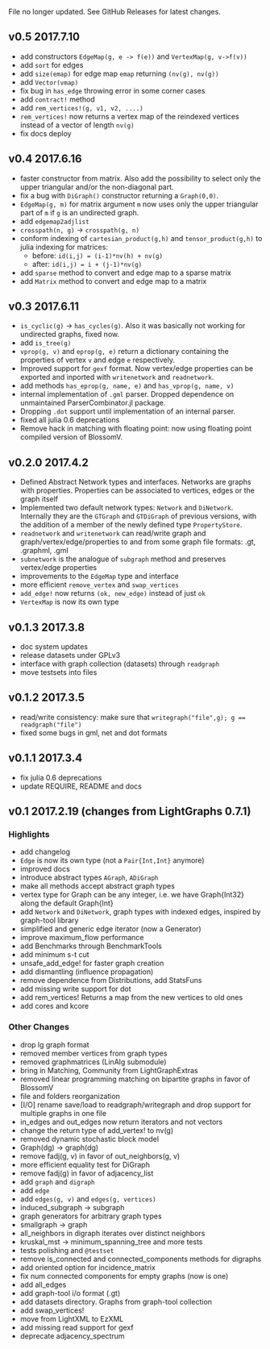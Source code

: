 File no longer updated. See GitHub Releases for latest changes. 

## v0.5  2017.7.10
- add constructors `EdgeMap(g, e -> f(e))` and `VertexMap(g, v->f(v))`
- add `sort` for edges
- add `size(emap)` for edge map `emap` returning `(nv(g), nv(g))`
- add `Vector(vmap)`  
- fix bug in `has_edge` throwing error in some corner cases
- add `contract!` method
- add `rem_vertices!(g, v1, v2, ....)`
- `rem_vertices!` now returns a vertex map of the reindexed vertices instead of a vector of length `nv(g)`
- fix docs deploy

## v0.4  2017.6.16
- faster constructor from matrix. Also add the possibility to select only the upper triangular and/or the non-diagonal part.
- fix a bug with `DiGraph()` constructor returning a `Graph(0,0)`.
- `EdgeMap(g, m)` for matrix argument `m` now uses only the upper triangular part
of `m` if `g` is an undirected graph.
- add `edgemap2adjlist`
- `crosspath(n, g)` -> `crosspath(g, n)`
- conform indexing of `cartesian_product(g,h)` and `tensor_product(g,h)` to julia indexing for matrices:
  - before: `id(i,j) = (i-1)*nv(h) + nv(g)`
  - after: `id(i,j) = i + (j-1)*nv(g)`
- add `sparse` method to convert and edge map to a sparse matrix
- add `Matrix` method to convert and edge map to a matrix

## v0.3  2017.6.11
- `is_cyclic(g)` -> `has_cycles(g)`. Also it was basically not working for undirected graphs, fixed now.
- add `is_tree(g)`
- `vprop(g, v)` and `eprop(g, e)` return a dictionary containing the properties
of vertex `v` and edge `e` respectively.
- Improved support for `gexf` format. Now vertex/edge properties can be
exported and inported with `writenetwork` and `readnetwork`.
- add methods `has_eprop(g, name, e)` and `has_vprop(g, name, v)`
- internal implementation of `.gml`  parser. Dropped dependence on unmaintained ParserCombinator.jl package.
- Dropping `.dot` support until implementation of an internal parser.
- fixed all julia 0.6 deprecations
- Remove hack in matching with floating point: now using floating point compiled version
  of BlossomV.

## v0.2.0  2017.4.2
- Defined Abstract Network types and interfaces. Networks are graphs with properties. Properties can be associated to vertices, edges or the graph itself
- Implemented two default network types: `Network` and `DiNetwork`.
Internally they are the `GTGraph` and `GTDiGraph` of previous versions,
with the addition of a member of the newly defined type `PropertyStore`.
- `readnetwork` and `writenetwork` can read/write graph and graph/vertex/edge/properties to and from some graph file formats:
.gt, .graphml, .gml
- `subnetwork` is the analogue of `subgraph` method and preserves vertex/edge properties
- improvements to the `EdgeMap` type and interface
- more efficient `remove_vertex` and `swap_vertices`
- `add_edge!` now returns `(ok, new_edge)` instead of just `ok`
- `VertexMap` is now its own type

## v0.1.3  2017.3.8
- doc system updates
- release datasets under GPLv3
- interface with graph collection (datasets) through `readgraph`
- move testsets into files

## v0.1.2  2017.3.5
- read/write consistency: make sure that `writegraph("file",g); g == readgraph("file")`
- fixed some bugs in gml, net and dot formats

## v0.1.1  2017.3.4
- fix julia 0.6 deprecations
- update REQUIRE, README and docs

## v0.1  2017.2.19 (changes from LightGraphs 0.7.1)
### Highlights
- add changelog
- `Edge` is now its own type (not a `Pair{Int,Int}` anymore)
- improved docs
- introduce abstract types `AGraph`, `ADiGraph`  
- make all methods accept abstract graph types
- vertex type for Graph can be any integer, i.e. we have Graph{Int32} along the default Graph{Int}
- add `Network` and `DiNetwork`, graph types with indexed edges, inspired by graph-tool library
- simplified and generic edge iterator (now a Generator)
- improve maximum_flow performance
- add Benchmarks through BenchmarkTools
- add minimum s-t cut
- unsafe_add_edge! for faster graph creation
- add dismantling (influence propagation)
- remove dependence from Distributions, add StatsFuns
- add missing write support for dot
- add rem_vertices! Returns a map from the new vertices to old ones
- add cores and kcore

### Other Changes
- drop lg graph format
- removed member vertices from graph types
- removed graphmatrices (LinAlg submodule)
- bring in Matching, Community from LightGraphExtras
- removed linear programming matching on bipartite graphs in favor of BlossomV
- file and folders reorganization
- [I/O] rename save/load to readgraph/writegraph and drop support for multiple graphs in one file
- in_edges and out_edges now return iterators and not vectors
- change the return type of add_vertex! to nv(g)
- removed dynamic stochastic block model
- Graph(dg) -> graph(dg)
- remove fadj(g, v) in favor of out_neighbors(g, v)
- more efficient equality test for DiGraph
- remove fadj(g) in favor of adjacency_list
- add `graph` and `digraph`
- add `edge`
- add `edges(g, v)` and `edges(g, vertices)`
- induced_subgraph -> subgraph
- graph generators for arbitrary graph types
- smallgraph -> graph
- all_neighbors in digraph iterates over distinct neighbors
- kruskal_mst -> minimum_spanning_tree and more tests
- tests polishing and `@testset`
- remove is_connected and connected_components methods for digraphs
- add oriented option for incidence_matrix
- fix num connected components for empty graphs (now is one)
- add all_edges
- add graph-tool  i/o format (.gt)
- add datasets directory. Graphs from graph-tool collection
- add swap_vertices!
- move from LightXML to EzXML
- add missing read support for gexf
- deprecate adjacency_spectrum
